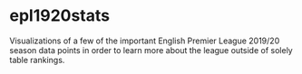 # epl1920stats

Visualizations of a few of the important English Premier League 2019/20 season data points in order to learn more about the league outside of solely table rankings.
